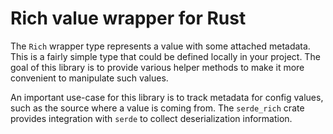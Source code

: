 # Rich value wrapper for Rust

The `Rich` wrapper type represents a value with some attached metadata. This is
a fairly simple type that could be defined locally in your project. The goal
of this library is to provide various helper methods to make it more convenient
to manipulate such values.

An important use-case for this library is to track metadata for config values,
such as the source where a value is coming from. The `serde_rich` crate provides
integration with `serde` to collect deserialization information.
